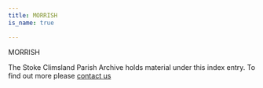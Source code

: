 ```yaml
---
title: MORRISH
is_name: true

---
```


MORRISH


The Stoke Climsland Parish Archive holds material under this index entry. To find out more please [contact us](/contact/)
